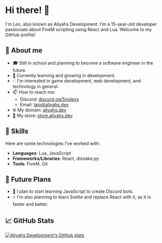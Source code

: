 # Hi there! 👋

I'm Leo, also known as Aliyahs Development. I'm a 15-year-old developer passionate about FiveM scripting using React and Lua. Welcome to my GitHub profile!

## 📝 About me

- 🎓 Still in school and planning to become a software engineer in the future.
- 🌱 Currently learning and growing in development.
- 💡 I'm interested in game development, web development, and technology in general.
- 📫 How to reach me: 
  - Discord: [discord.gg/5mdevs](https://discord.gg/5mdevs)
  - Email: [lajo@aliyahs.dev](mailto:lajo@aliyahs.dev)
- 🌐 My domain: [aliyahs.dev](https://aliyahs.dev)
- 🏪 My store: [store.aliyahs.dev](https://store.aliyahs.dev)

## 🚀 Skills

Here are some technologies I've worked with:

- **Languages**: Lua, JavaScript
- **Frameworks/Libraries**: React, disnake.py
- **Tools**: FiveM, Git

## 🌟 Future Plans

- 🤖 I plan to start learning JavaScript to create Discord bots.
- ⚡ I'm also planning to learn Svelte and replace React with it, as it is faster and better.

## 📈 GitHub Stats

[![Aliyahs Development's GitHub stats](https://github-readme-stats.vercel.app/api?username=AliyahsDevelopment&show_icons=true&theme=radical)](https://github.com/AliyahsDevelopment/github-readme-stats)
